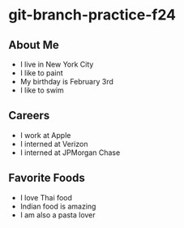 # git-branch-practice-f24

## About Me
* I live in New York City
* I like to paint 
* My birthday is February 3rd 
* I like to swim 

## Careers
* I work at Apple 
* I interned at Verizon 
* I interned at JPMorgan Chase 

## Favorite Foods 
* I love Thai food 
* Indian food is amazing 
* I am also a pasta lover 


